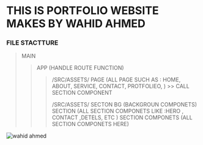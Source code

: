# THIS IS PORTFOLIO WEBSITE MAKES BY WAHID AHMED

### FILE STACTTURE 
> MAIN
> 
>> APP (HANDLE ROUTE FUNCTION)
>> 
>>> /SRC/ASSETS/ PAGE (ALL PAGE SUCH AS : HOME, ABOUT, SERVICE, CONTACT, PROTFOLIEO,  ) >> CALL SECTION COMPONENT
>>>
>>> /SRC/ASSETS/ SECTON 
>>> BG (BACKGROUN COMPONETS)
>>> SECTION (ALL SECTION COMPONETS LIKE :HERO , CONTACT ,DETELS, ETC  )
>>> SECTION COMPONETS (ALL SECTION COMPONETS HERE)

![wahid ahmed](https://i.ibb.co/wCxVgBN/scrnli-12-23-2023-11-26-04-AM.png)
